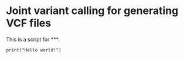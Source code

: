 # Joint variant calling for generating VCF files
This is a script for ***.
```
print("Hello world!")
```
